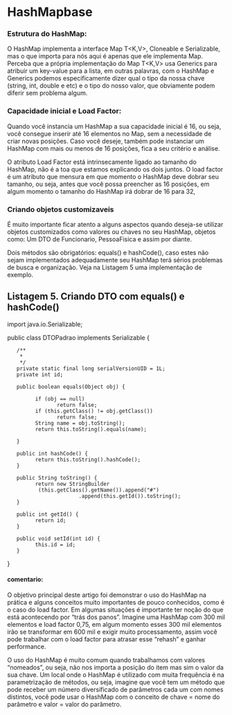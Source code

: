 # HashMapbase

### Estrutura do HashMap:

O HashMap implementa a interface Map T<K,V>, Cloneable e Serializable, mas o que importa para nós 
aqui é apenas que ele implementa Map. Perceba que a própria implementação do Map T<K,V> usa Generics 
para atribuir um key-value para a lista, em outras palavras, com o HashMap e Generics podemos especificamente 
dizer qual o tipo da nossa chave (string, int, double e etc) e o tipo do nosso valor, que obviamente podem diferir 
sem problema algum.

### Capacidade inicial e Load Factor:

Quando você instancia um HashMap a sua capacidade inicial é 16, ou seja, você consegue inserir até 16 elementos no Map, sem a necessidade de criar novas posições. Caso você deseje, também pode instanciar um HashMap com mais ou menos de 16 posições, fica a seu critério e análise.

O atributo Load Factor está intrinsecamente ligado ao tamanho do HashMap, não é a toa que estamos explicando os dois juntos. O load factor é um atributo que mensura em que momento o HashMap deve dobrar seu tamanho, ou seja, antes que você possa preencher as 16 posições, em algum momento o tamanho do HashMap irá dobrar de 16 para 32,

### Criando objetos customizaveis

É muito importante ficar atento a alguns aspectos quando deseja-se utilizar objetos customizados como valores ou chaves no seu HashMap, objetos como: Um DTO de Funcionario, PessoaFisica e assim por diante.

Dois métodos são obrigatórios: equals() e hashCode(), caso estes não sejam implementados adequadamente seu HashMap terá sérios problemas de busca e organização. Veja na Listagem 5 uma implementação de exemplo.

## Listagem 5. Criando DTO com equals() e hashCode()

import java.io.Serializable;
  
public class DTOPadrao implements Serializable {
  
       /**
        *
        */
       private static final long serialVersionUID = 1L;
       private int id;
  
       public boolean equals(Object obj) {
  
             if (obj == null)
                    return false;
             if (this.getClass() != obj.getClass())
                    return false;
             String name = obj.toString();
             return this.toString().equals(name);
  
       }
  
       public int hashCode() {
             return this.toString().hashCode();
       }
  
       public String toString() {
             return new StringBuilder
              (this.getClass().getName()).append("#")
                           .append(this.getId()).toString();
       }
  
       public int getId() {
             return id;
       }
  
       public void setId(int id) {
             this.id = id;
       }
  
}

#### comentario:
O objetivo principal deste artigo foi demonstrar o uso do HashMap na prática e alguns conceitos muito importantes de pouco conhecidos, como é o caso do load factor. Em algumas situações é importante ter noção do que está acontecendo por “trás dos panos”. Imagine uma HashMap com 300 mil elementos e load factor 0,75, em algum momento esses 300 mil elementos irão se transformar em 600 mil e exigir muito processamento, assim você pode trabalhar com o load factor para atrasar esse “rehash” e ganhar performance.

O uso do HashMap é muito comum quando trabalhamos com valores “nomeados”, ou seja, não nos importa a posição do item mas sim o valor da sua chave. Um local onde o HashMap é utilizado com muita frequência é na parametrização de métodos, ou seja, imagine que você tem um método que pode receber um número diversificado de parâmetros cada um com nomes distintos, você pode usar o HashMap com o conceito de chave = nome do parâmetro e valor = valor do parâmetro.
